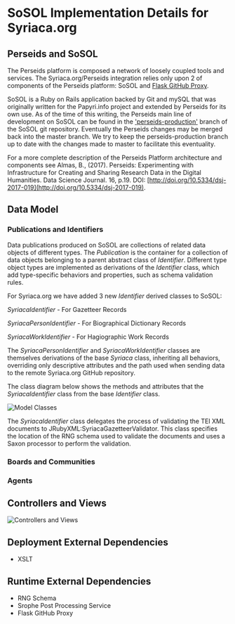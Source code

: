 # SoSOL Implementation Details for Syriaca.org

## Perseids and SoSOL
The Perseids platform is composed a network of loosely coupled tools and services.  The Syriaca.org/Perseids integration relies only upon 2 of components of the Perseids platform: SoSOL and [Flask GitHub Proxy](flaskgithubproxy.md).

SoSOL is a Ruby on Rails application backed by Git and mySQL that was originally written for the Papyri.info project and extended by Perseids for its own use.  As of the time of this writing, the Perseids main line of development on SoSOL can be found in the ['perseids-production'](https://github.com/sosol/sosol/tree/perseids-production) branch of the SoSOL git repository. Eventually the Perseids changes may be merged back into the master branch. We try to keep the perseids-production branch up to date with the changes made to master to facilitate this eventuality.

For a more complete description of the Perseids Platform architecture and components see Almas, B., (2017). Perseids: Experimenting with Infrastructure for Creating and Sharing Research Data in the Digital Humanities. Data Science Journal. 16, p.19. DOI: [http://doi.org/10.5334/dsj-2017-019](http://doi.org/10.5334/dsj-2017-019).

## Data Model
### Publications and Identifiers
Data publications produced on SoSOL are collections of related data objects of different types. The _Publication_ is the container for a collection of data objects belonging to a parent abstract class of _Identifier_. Different type object types are implemented as derivations of the _Identifier_ class, which add type-specific behaviors and properties, such as schema validation rules.

For Syriaca.org we have added 3 new _Identifier_ derived classes to SoSOL:

_SyriacaIdentifier_ - For Gazetteer Records

_SyriacaPersonIdentifier_ - For Biographical Dictionary Records

_SyriacaWorkIdentifier_ - For Hagiographic Work Records

The _SyriacaPersonIdentifier_ and _SyriacaWorkIdentifier_ classes are themselves derivations of the base _Syriaca_ class, inheriting all behaviors, overriding only descriptive attributes and the path used when sending data to the remote Syriaca.org GitHub repository.

The class diagram below shows the methods and attributes that the _SyriacaIdentifier_ class from the base _Identifier_ class. 

![Model Classes](https://github.com/perseids-project/perseids_docs/blob/master/integrations/syriaca/perseidssyriacamodels.png?raw=true)

The _SyriacaIdentifier_ class delegates the process of validating the TEI XML documents to JRubyXML:SyriacaGazetteerValidator. This class specifies the location of the RNG schema used to validate the documents and uses a Saxon processor to perform the validation. 

### Boards and Communities

### Agents

## Controllers and Views

![Controllers and Views](https://github.com/perseids-project/perseids_docs/blob/master/integrations/syriaca/perseidssyriacacontrollerviews.png?raw=true)

## Deployment External Dependencies
* XSLT

## Runtime External Dependencies
* RNG Schema
* Srophe Post Processing Service
* Flask GitHub Proxy
